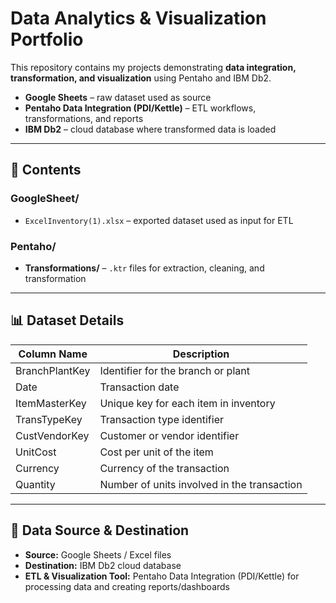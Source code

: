 # Data Analytics & Visualization Portfolio

This repository contains my projects demonstrating **data integration, transformation, and visualization** using Pentaho and IBM Db2.

- **Google Sheets** – raw dataset used as source  
- **Pentaho Data Integration (PDI/Kettle)** – ETL workflows, transformations, and reports  
- **IBM Db2** – cloud database where transformed data is loaded  

---

## 📂 Contents

### GoogleSheet/
- `ExcelInventory(1).xlsx` – exported dataset used as input for ETL

### Pentaho/
- **Transformations/** – `.ktr` files for extraction, cleaning, and transformation  

---

## 📊 Dataset Details

| Column Name       | Description                                |
|------------------|--------------------------------------------|
| BranchPlantKey    | Identifier for the branch or plant         |
| Date              | Transaction date                           |
| ItemMasterKey     | Unique key for each item in inventory      |
| TransTypeKey      | Transaction type identifier                |
| CustVendorKey     | Customer or vendor identifier              |
| UnitCost          | Cost per unit of the item                  |
| Currency          | Currency of the transaction                |
| Quantity          | Number of units involved in the transaction |

---

## 💾 Data Source & Destination

- **Source:** Google Sheets / Excel files  
- **Destination:** IBM Db2 cloud database  
- **ETL & Visualization Tool:** Pentaho Data Integration (PDI/Kettle) for processing data and creating reports/dashboards  

